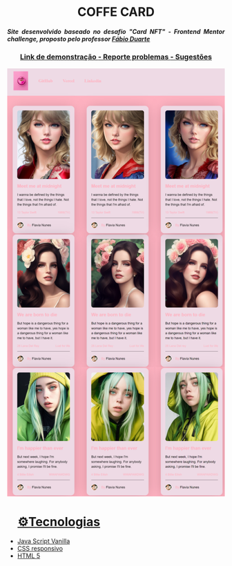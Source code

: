 <h1 align="center">COFFE CARD</h1>


<h5 align="justify">Site desenvolvido baseado no desafio "Card NFT" - Frontend Mentor challenge, proposto pelo professor <a href="https://github.com/fabioivi/STAEM/commits?author=fabioivi">Fábio Duarte</a>


<h3 align="center"><a href="https://portifolio-psi-liart.vercel.app/"> Link de demonstração </a><a href="https://github.com/bugFlavia/Portifolio/issues"> - Reporte problemas </a><a href="https://github.com/bugFlavia/Portifolio/pulls"> - Sugestões </h3>

<img src="./img/readme.png"/>


<ul><h1>⚙️Tecnologias</h1>
<li>Java Script Vanilla</li>
<li>CSS responsivo</li>
<li>HTML 5</li>
</ul>

